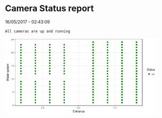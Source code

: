 Camera Status report
================
16/05/2017 - 02:43:09

    All cameras are up and running

![](camreport_files/figure-markdown_github/unnamed-chunk-2-1.png)
